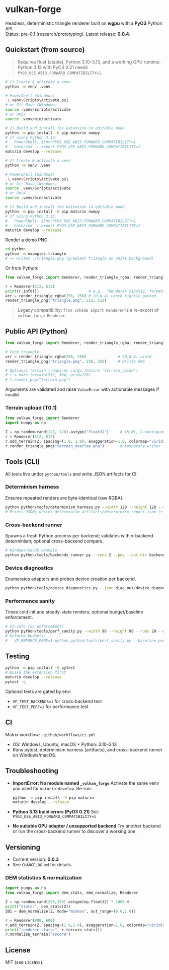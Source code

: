 <!-- A1.11-BEGIN:readme -->
# vulkan-forge

Headless, deterministic triangle renderer built on **wgpu** with a **PyO3** Python API.  
Status: pre-0.1 (research/prototyping). Latest release: **0.0.4**.

## Quickstart (from source)

> Requires Rust (stable), Python 3.10–3.13, and a working GPU runtime.  
> Python 3.13 with PyO3 0.21 needs `PYO3_USE_ABI3_FORWARD_COMPATIBILITY=1`.

```bash
# 1) Create & activate a venv
python -m venv .venv

# PowerShell (Windows)
.\.venv\Scripts\Activate.ps1
# or Git Bash (Windows)
source .venv/Scripts/activate
# or Unix
source .venv/bin/activate

# 2) Build and install the extension in editable mode
python -m pip install -U pip maturin numpy
# If using Python 3.13:
#   PowerShell: $Env:PYO3_USE_ABI3_FORWARD_COMPATIBILITY=1
#   bash/cmd  : export PYO3_USE_ABI3_FORWARD_COMPATIBILITY=1
maturin develop --release

# 1) Create & activate a venv
python -m venv .venv

# PowerShell (Windows)
.\.venv\Scripts\Activate.ps1
# or Git Bash (Windows)
source .venv/Scripts/activate
# or Unix
source .venv/bin/activate

# 2) Build and install the extension in editable mode
python -m pip install -U pip maturin numpy
# If using Python 3.13:
#   PowerShell: $Env:PYO3_USE_ABI3_FORWARD_COMPATIBILITY=1
#   bash/cmd  : export PYO3_USE_ABI3_FORWARD_COMPATIBILITY=1
maturin develop --release
```

Render a demo PNG:

```bash
cd python
python -m examples.triangle
# => writes ./triangle.png (gradient triangle on white background)
```

Or from Python:

```python
from vulkan_forge import Renderer, render_triangle_rgba, render_triangle_png

r = Renderer(512, 512)
print(r.info())                      # e.g., "Renderer 512x512, format=Rgba8UnormSrgb"
arr = render_triangle_rgba(256, 256) # (H,W,4) uint8 tightly packed
render_triangle_png("triangle.png", 512, 512)
```

> Legacy compatibility: `from vshade import Renderer` is a re-export of `vulkan_forge.Renderer`.

<!-- T01-BEGIN:api -->
## Public API (Python)

```python
from vulkan_forge import Renderer, render_triangle_rgba, render_triangle_png, make_terrain

# Core triangle
arr = render_triangle_rgba(256, 256)              # (H,W,4) uint8
render_triangle_png("triangle.png", 256, 256)     # writes PNG

# Optional terrain (requires cargo feature 'terrain_spike')
# t = make_terrain(512, 384, grid=128)
# t.render_png("terrain.png")
```

Arguments are validated and raise `ValueError` with actionable messages if invalid.

<!-- T01-END:api -->

<!-- T01-BEGIN:add_terrain-doc -->
### Terrain upload (T0.1)

```python
from vulkan_forge import Renderer
import numpy as np

Z = np.random.rand(128, 128).astype("float32")     # (H,W), C-contiguous
r = Renderer(512, 512)
r.add_terrain(Z, spacing=(1.0, 1.0), exaggeration=1.0, colormap="viridis")
r.render_triangle_png("terrain_overlay.png")       # temporary writer
```

<!-- T01-END:add_terrain-doc -->

## Tools (CLI)

All tools live under `python/tools` and write JSON artifacts for CI.

### Determinism harness

Ensures repeated renders are byte-identical (raw RGBA).

```bash
python python/tools/determinism_harness.py --width 128 --height 128 --runs 5 --png --out-dir determinism_artifacts
# Prints JSON; writes determinism_artifacts/determinism_report.json (+ triangle.png)
```

### Cross-backend runner

Spawns a fresh Python process per backend; validates within-backend determinism; optional cross-backend compare.

```bash
# Windows/macOS example
python python/tools/backends_runner.py --runs 2 --png --out-dir backends_artifacts
```

### Device diagnostics

Enumerates adapters and probes device creation per backend.

```bash
python python/tools/device_diagnostics.py --json diag_out/device_diagnostics.json --summary
```

### Performance sanity

Times cold init and steady-state renders; optional budget/baseline enforcement.

```bash
# CI-safe (no enforcement)
python python/tools/perf_sanity.py --width 96 --height 96 --runs 20 --warmups 3 --json perf_out/perf_report.json
# Enforce budgets:
#   VF_ENFORCE_PERF=1 python python/tools/perf_sanity.py --baseline perf_out/perf_report.json
```

## Testing

```bash
python -m pip install -U pytest
# Build the extension first
maturin develop --release
pytest -q
```

Optional tests are gated by env:

* `VF_TEST_BACKENDS=1` for cross-backend test
* `VF_TEST_PERF=1` for performance test

## CI

Matrix workflow: `.github/workflows/ci.yml`

* OS: Windows, Ubuntu, macOS × Python: 3.10–3.13
* Runs pytest, determinism harness (artifacts), and cross-backend runner on Windows/macOS.

## Troubleshooting

* **ImportError: No module named `_vulkan_forge`**
  Activate the same venv you used for `maturin develop`. Re-run:

  ```bash
  python -m pip install -U pip maturin
  maturin develop --release
  ```

* **Python 3.13 build errors (PyO3 0.21)**
  Set: `PYO3_USE_ABI3_FORWARD_COMPATIBILITY=1`

* **No suitable GPU adapter / unsupported backend**
  Try another backend or run the cross-backend runner to discover a working one.

## Versioning

* Current version: **0.0.3**
* See `CHANGELOG.md` for details.

<!-- T02-BEGIN:readme-dem -->
### DEM statistics & normalization

```python
import numpy as np
from vulkan_forge import dem_stats, dem_normalize, Renderer

Z = np.random.rand(256,256).astype(np.float32) * 1000.0
print("stats:", dem_stats(Z))
Z01 = dem_normalize(Z, mode="minmax", out_range=(0.0,1.0))

r = Renderer(800, 600)
r.add_terrain(Z, spacing=(1.0,1.0), exaggeration=1.0, colormap="viridis")
print("renderer stats:", r.terrain_stats())
r.normalize_terrain("zscore")
```
<!-- T02-END:readme-dem -->

## License

MIT (see `LICENSE`).

<!-- A1.11-END:readme -->
